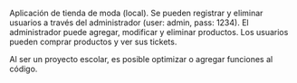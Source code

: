 Aplicación de tienda de moda (local).
Se pueden registrar y eliminar usuarios a través del administrador (user: admin, pass: 1234).
El administrador puede agregar, modificar y eliminar productos.
Los usuarios pueden comprar productos y ver sus tickets.

Al ser un proyecto escolar, es posible optimizar o agregar funciones al código.
